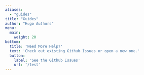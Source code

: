 ```yaml
---
aliases:
  - "guides"
title: "Guides"
author: "Hugo Authors"
menu:
  main:
    weight: 20
bottom:
  title: 'Need More Help?'
  text: 'Check out existing Github Issues or open a new one.'
  button:
    label: 'See the Github Issues'
    url: '/test'
---
```

